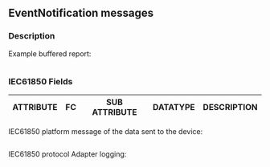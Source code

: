 ## EventNotification messages

### Description


Example buffered report:
```

```

### IEC61850 Fields

|**ATTRIBUTE**|**FC**|**SUB ATTRIBUTE**|**DATATYPE**|**DESCRIPTION**|
|---|---|---|---|---|


IEC61850 platform message of the data sent to the device:
``` json

```

IEC61850 protocol Adapter logging:
``` json

```
